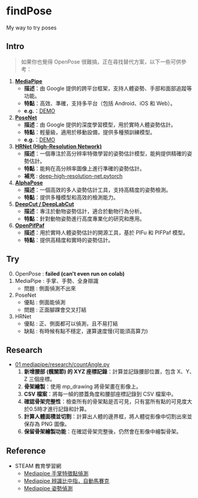 # findPose
My way to try poses

## Intro
> 如果你也覺得 OpenPose 很難搞，正在尋找替代方案，以下一些可供參考：

1. **[MediaPipe](https://github.com/google/mediapipe)**
   - **描述**：由 Google 提供的跨平台框架，支持人體姿勢、手部和面部追蹤等功能。
   - **特點**：高效、準確，支持多平台（包括 Android、iOS 和 Web）。
   - **e.g.**：[DEMO](https://mediapipe-studio.webapps.google.com/home)
2. **[PoseNet](https://github.com/tensorflow/tfjs-models/tree/master/posenet)**
   - **描述**：由 Google 提供的深度學習模型，用於實時人體姿勢估計。
   - **特點**：輕量級，適用於移動設備，提供多種預訓練模型。
   - **e.g.**：[DEMO](https://storage.googleapis.com/tfjs-models/demos/pose-detection-upload-video/index.html?model=posenet)
3. **[HRNet (High-Resolution Network)](https://github.com/HRNet)**
   - **描述**：一個專注於高分辨率特徵學習的姿勢估計模型，能夠提供精確的姿勢估計。
   - **特點**：能夠在高分辨率圖像上進行準確的姿勢估計。
   - **補充** : [deep-high-resolution-net.pytorch](https://github.com/leoxiaobin/deep-high-resolution-net.pytorch/tree/master)
4. **[AlphaPose](https://github.com/MVIG-SJTU/AlphaPose)**
   - **描述**：一個高效的多人姿勢估計工具，支持高精度的姿勢檢測。
   - **特點**：提供多種模型和高效的檢測能力。
5. **[DeepCut / DeepLabCut](https://github.com/DeepLabCut/DeepLabCut)**
   - **描述**：專注於動物姿勢估計，適合於動物行為分析。
   - **特點**：針對動物姿勢進行高度專業化的研究和應用。
6. **[OpenPifPaf](https://github.com/vita-epfl/openpifpaf)**
   - **描述**：用於實時人體姿勢估計的開源工具，基於 PIFu 和 PIFPaf 模型。
   - **特點**：提供高精度和實時的姿勢估計。


## Try
0. OpenPose : **failed (can't even run on colab)**
1. MediaPipe : 手掌、手勢、全身辯識
   * 問題 : 側面偵測不出來
2. PoseNet
   * 優點 : 側面能偵測
   * 問題 : 正面腳踝會交叉打結
3. HRNet
   * 優點 : 正、側面都可以偵測，且不易打結
   * 缺點 : 有時候有點不穩定，運算速度慢(可能須高算力)

## Research
* [01 mediapipe/research/countAngle.py](research/countAngle.py)
   1. **新增腰部 (髖關節) 的 XYZ 座標記錄**：計算並記錄腰部位置，包含 X、Y、Z 三個座標。
   2. **骨架繪製**：使用 mp_drawing 將骨架畫在影像上。
   3. **CSV 檔案**：將每一幀的膝蓋角度和腰部座標記錄到 CSV 檔案中。
   4. **確認骨架完整性**：檢查所有的骨架點是否可見，只有當所有點的可見度大於0.5時才進行記錄和計算。
   5. **計算人體面積並切割**：計算出人體的邊界框，將人體從影像中切割出來並保存為 PNG 圖像。
   6. **保留骨架繪製功能**：在確認骨架完整後，仍然會在影像中繪製骨架。

## Reference
* STEAM 教育學習網
   * [Mediapipe 手掌特徵點偵測](https://steam.oxxostudio.tw/category/python/ai/ai-mediapipe-2023-hand.html)
   * [Mediapipe 辨識比中指，自動馬賽克](https://steam.oxxostudio.tw/category/python/ai/ai-mediapipe-finger-mosaic.html)
   * [Mediapipe 姿勢偵測](https://steam.oxxostudio.tw/category/python/ai/ai-mediapipe-pose.html)
